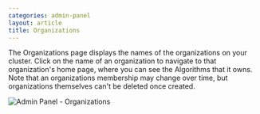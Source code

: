 ```yaml
---
categories: admin-panel
layout: article
title: Organizations
---
```


The Organizations page displays the names of the organizations on your cluster. Click on the name of an organization to navigate to that organization's home page, where you can see the Algorithms that it owns. Note that an organizations membership may change over time, but organizations themselves can't be deleted once created.

![Admin Panel - Organizations]({{site.url}}/developers/images/post_images/algo-images-admin/algo-1609372798695.png)